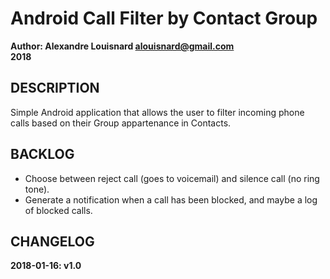 # Android Call Filter by Contact Group  
**Author: Alexandre Louisnard alouisnard@gmail.com**  
**2018** 

## DESCRIPTION
Simple Android application that allows the user to filter incoming phone calls based on their Group appartenance in Contacts.

## BACKLOG
* Choose between reject call (goes to voicemail) and silence call (no ring tone).
* Generate a notification when a call has been blocked, and maybe a log of blocked calls.

## CHANGELOG
**2018-01-16: v1.0**  